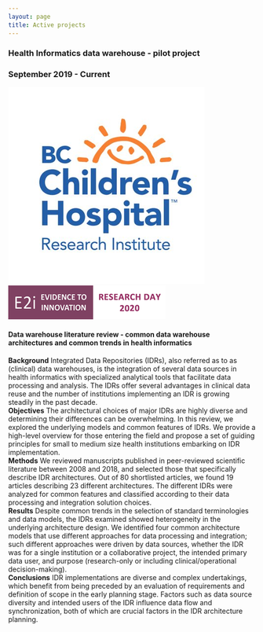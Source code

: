 ```yaml
---
layout: page
title: Active projects
---
```


### Health Informatics data warehouse - pilot project
### September 2019 - Current

![](img/BCChildrens.jpg) ![](img/E2i.png)

#### Data warehouse literature review - common data warehouse architectures and common trends in health informatics

**Background** Integrated Data Repositories (IDRs), also referred as to as (clinical) data warehouses, is the integration of several data sources in health informatics with specialized analytical tools that facilitate data processing and analysis. The IDRs offer several advantages in clinical data reuse and the number of institutions implementing an IDR is growing steadily in the past decade.      
**Objectives** The architectural choices of major IDRs are highly diverse and determining their differences can be overwhelming. In this review, we explored the underlying models and common features of IDRs. We provide a high-level overview for those entering the field and propose a set of guiding principles for small to medium size health institutions embarking on IDR implementation.         
**Methods** We reviewed manuscripts published in peer-reviewed scientific literature between 2008 and 2018, and selected those that specifically describe IDR architectures. Out of 80 shortlisted articles, we found 19 articles describing 23 different architectures. The different IDRs were analyzed for common features and classified according to their data processing and integration solution choices.       
**Results** Despite common trends in the selection of standard terminologies and data models, the IDRs examined showed heterogeneity in the underlying architecture design. We identified four common architecture models that use different approaches for data processing and integration; such different approaches were driven by data sources, whether the IDR was for a single institution or a collaborative project, the intended primary data user, and purpose (research-only or including clinical/operational decision-making).         
**Conclusions** IDR implementations are diverse and complex undertakings, which benefit from being preceded by an evaluation of requirements and definition of scope in the early planning stage. Factors such as data source diversity and intended users of the IDR influence data flow and synchronization, both of which are crucial factors in the IDR architecture planning.        
